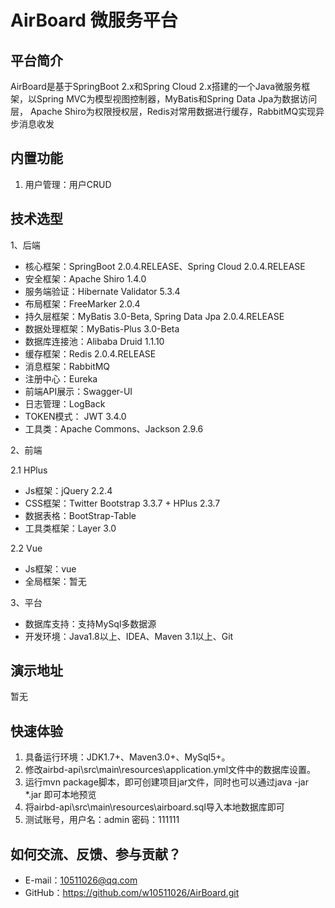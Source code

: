 # AirBoard 微服务平台

## 平台简介

AirBoard是基于SpringBoot 2.x和Spring Cloud 2.x搭建的一个Java微服务框架，以Spring MVC为模型视图控制器，MyBatis和Spring Data Jpa为数据访问层，
Apache Shiro为权限授权层，Redis对常用数据进行缓存，RabbitMQ实现异步消息收发

## 内置功能

1.	用户管理：用户CRUD

## 技术选型

1、后端

* 核心框架：SpringBoot 2.0.4.RELEASE、Spring Cloud 2.0.4.RELEASE
* 安全框架：Apache Shiro 1.4.0
* 服务端验证：Hibernate Validator 5.3.4
* 布局框架：FreeMarker 2.0.4
* 持久层框架：MyBatis 3.0-Beta, Spring Data Jpa 2.0.4.RELEASE
* 数据处理框架：MyBatis-Plus 3.0-Beta
* 数据库连接池：Alibaba Druid 1.1.10
* 缓存框架：Redis 2.0.4.RELEASE
* 消息框架：RabbitMQ
* 注册中心：Eureka
* 前端API展示：Swagger-UI
* 日志管理：LogBack
* TOKEN模式： JWT 3.4.0
* 工具类：Apache Commons、Jackson 2.9.6

2、前端

2.1 HPlus
* Js框架：jQuery 2.2.4
* CSS框架：Twitter Bootstrap 3.3.7 + HPlus 2.3.7
* 数据表格：BootStrap-Table
* 工具类框架：Layer 3.0

2.2 Vue
* Js框架：vue
* 全局框架：暂无

3、平台

* 数据库支持：支持MySql多数据源
* 开发环境：Java1.8以上、IDEA、Maven 3.1以上、Git

## 演示地址

暂无

## 快速体验

1. 具备运行环境：JDK1.7+、Maven3.0+、MySql5+。
2. 修改airbd-api\src\main\resources\application.yml文件中的数据库设置。
3. 运行mvn package脚本，即可创建项目jar文件，同时也可以通过java -jar *.jar 即可本地预览
4. 将airbd-api\src\main\resources\airboard.sql导入本地数据库即可
5. 测试账号，用户名：admin 密码：111111

## 如何交流、反馈、参与贡献？

* E-mail：10511026@qq.com
* GitHub：<https://github.com/w10511026/AirBoard.git>